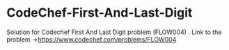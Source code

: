 # CodeChef-First-And-Last-Digit
Solution for Codechef First And Last Digit problem (FLOW004) . Link to the problem ->https://www.codechef.com/problems/FLOW004
